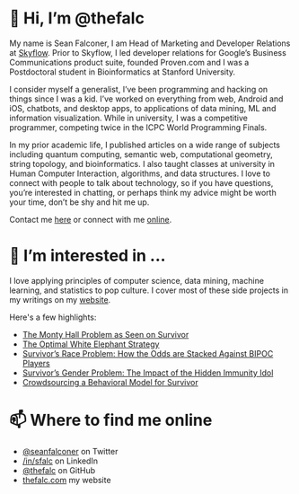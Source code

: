 # 👋 Hi, I’m @thefalc

My name is Sean Falconer, I am Head of Marketing and Developer Relations at [Skyflow](https://skyflow.com). Prior to Skyflow, I led developer relations for
Google’s Business Communications product suite, founded Proven.com and I was a Postdoctoral student in Bioinformatics at Stanford University.

I consider myself a generalist, I’ve been programming and hacking on things since I was a kid. I’ve worked on everything from web, Android and iOS, chatbots, and desktop apps,
to applications of data mining, ML and information visualization. While in university, I was a competitive programmer, competing twice in the ICPC World Programming Finals.

In my prior academic life, I published articles on a wide range of subjects including quantum computing, semantic web, computational geometry, string topology, and bioinformatics. I also taught classes at university in Human Computer Interaction, algorithms, and data structures.
I love to connect with people to talk about technology, so if you have questions, you’re interested in chatting, or perhaps think my advice might be worth your time,
don’t be shy and hit me up.

Contact me [here](https://thefalc.com/contact/) or connect with me [online](https://twitter.com/seanfalconer).

# 👀 I’m interested in ...

I love applying principles of computer science, data mining, machine learning, and statistics to pop culture. I cover most of these side projects in my writings
on my [website](https://thefalc.com).

Here's a few highlights:
* [The Monty Hall Problem as Seen on Survivor](https://thefalc.com/2021/12/the-monty-hall-problem-as-seen-on-survivor/)
* [The Optimal White Elephant Strategy](https://thefalc.com/2021/12/the-optimal-white-elephant-strategy/)
* [Survivor’s Race Problem: How the Odds are Stacked Against BIPOC Players](https://thefalc.com/2020/08/survivors-race-problem-how-the-odds-are-stacked-against-bipoc-players/)
* [Survivor’s Gender Problem: The Impact of the Hidden Immunity Idol](https://thefalc.com/2019/01/survivors-gender-problem-the-impact-of-the-hidden-immunity-idol/)
* [Crowdsourcing a Behavioral Model for Survivor](https://thefalc.com/2017/09/crowdsourcing-a-behavioral-model-for-survivor/)

# 📫 Where to find me online

* [@seanfalconer](https://twitter.com/seanfalconer) on Twitter
* [/in/sfalc](https://www.linkedin.com/in/seanf/) on LinkedIn
* [@thefalc](https://github.com/thefalc) on GitHub
* [thefalc.com](https://thefalc.com) my website

